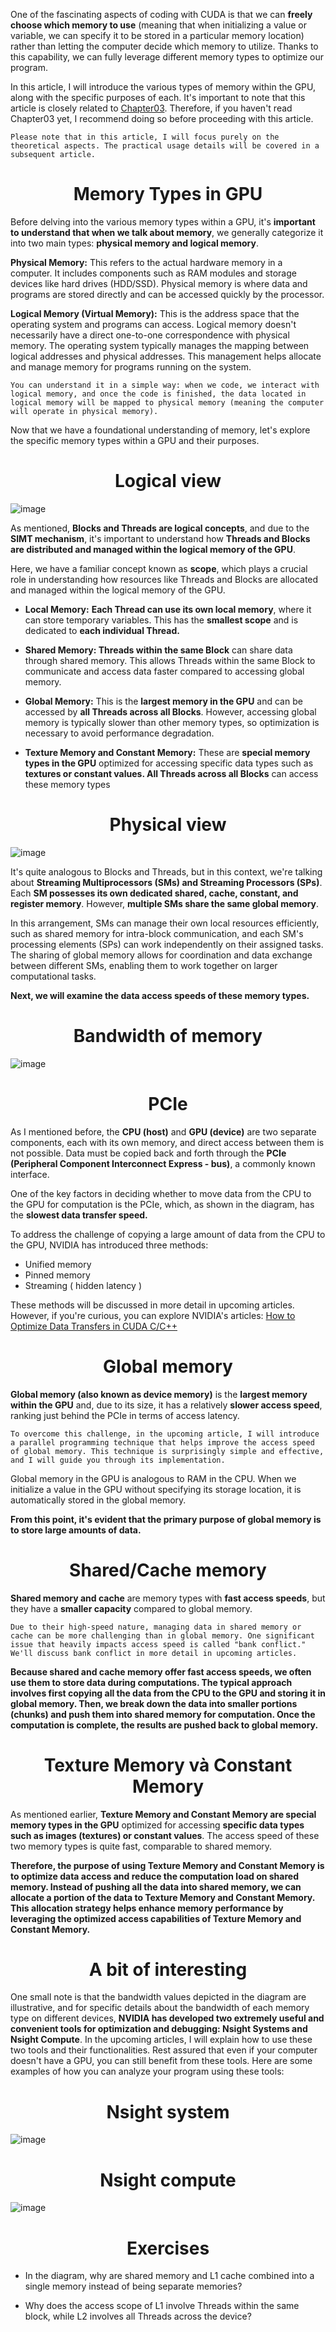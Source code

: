 
One of the fascinating aspects of coding with CUDA is that we can **freely choose which memory to use** (meaning that when initializing a value or variable, we can specify it to be stored in a particular memory location) rather than letting the computer decide which memory to utilize. Thanks to this capability, we can fully leverage different memory types to optimize our program.

In this article, I will introduce the various types of memory within the GPU, along with the specific purposes of each. It's important to note that this article is closely related to [Chapter03](https://github.com/CisMine/Parallel-Computing-Cuda-C/tree/main/Chapter03). Therefore, if you haven't read Chapter03 yet, I recommend doing so before proceeding with this article.

`Please note that in this article, I will focus purely on the theoretical aspects. The practical usage details will be covered in a subsequent article.`

<p align="center">
 <h1 align="center">Memory Types in GPU</h1>
</p>

Before delving into the various memory types within a GPU, it's **important to understand that when we talk about memory**, we generally categorize it into two main types: **physical memory and logical memory**.

**Physical Memory:** This refers to the actual hardware memory in a computer. It includes components such as RAM modules and storage devices like hard drives (HDD/SSD). Physical memory is where data and programs are stored directly and can be accessed quickly by the processor.

**Logical Memory (Virtual Memory):** This is the address space that the operating system and programs can access. Logical memory doesn't necessarily have a direct one-to-one correspondence with physical memory. The operating system typically manages the mapping between logical addresses and physical addresses. This management helps allocate and manage memory for programs running on the system.

`You can understand it in a simple way: when we code, we interact with logical memory, and once the code is finished, the data located in logical memory will be mapped to physical memory (meaning the computer will operate in physical memory).`

Now that we have a foundational understanding of memory, let's explore the specific memory types within a GPU and their purposes.

 <p align="center">
 <h1 align="center">Logical view</h1>
</p>

![image](https://github.com/CisMine/Parallel-Computing-Cuda-C/assets/122800932/84a70813-13a6-4c45-a73a-fca0c82dc2be)

As mentioned, **Blocks and Threads are logical concepts**, and due to the **SIMT mechanism**, it's important to understand how **Threads and Blocks are distributed and managed within the logical memory of the GPU**.

Here, we have a familiar concept known as **scope**, which plays a crucial role in understanding how resources like Threads and Blocks are allocated and managed within the logical memory of the GPU.

- **Local Memory:** **Each Thread can use its own local memory**, where it can store temporary variables. This has the **smallest scope** and is dedicated to **each individual Thread.**

- **Shared Memory: Threads within the same Block** can share data through shared memory. This allows Threads within the same Block to communicate and access data faster compared to accessing global memory.

- **Global Memory:** This is the **largest memory in the GPU** and can be accessed by **all Threads across all Blocks**. However, accessing global memory is typically slower than other memory types, so optimization is necessary to avoid performance degradation.

- **Texture Memory and Constant Memory:** These are **special memory types in the GPU** optimized for accessing specific data types such as **textures or constant values. All Threads across all Blocks** can access these memory types

  
 <p align="center">
 <h1 align="center">Physical view</h1>
</p>

![image](https://github.com/CisMine/Parallel-Computing-Cuda-C/assets/122800932/3139e33a-a69a-45b9-ad7a-9262852ebd2d)


It's quite analogous to Blocks and Threads, but in this context, we're talking about **Streaming Multiprocessors (SMs) and Streaming Processors (SPs)**. Each **SM possesses its own dedicated shared, cache, constant, and register memory**. However, **multiple SMs share the same global memory**.

In this arrangement, SMs can manage their own local resources efficiently, such as shared memory for intra-block communication, and each SM's processing elements (SPs) can work independently on their assigned tasks. The sharing of global memory allows for coordination and data exchange between different SMs, enabling them to work together on larger computational tasks.

**Next, we will examine the data access speeds of these memory types.**


 <p align="center">
 <h1 align="center">Bandwidth of memory</h1>
</p>

![image](https://github.com/CisMine/Parallel-Computing-Cuda-C/assets/122800932/ef1085ed-a0a4-4653-a06a-9e673c561f8d)


  
 <p align="center">
 <h1 align="center">PCIe</h1>
</p>

As I mentioned before, the **CPU (host)** and **GPU (device)** are two separate components, each with its own memory, and direct access between them is not possible. Data must be copied back and forth through the **PCIe (Peripheral Component Interconnect Express - bus)**, a commonly known interface.

One of the key factors in deciding whether to move data from the CPU to the GPU for computation is the PCIe, which, as shown in the diagram, has the **slowest data transfer speed.**

To address the challenge of copying a large amount of data from the CPU to the GPU, NVIDIA has introduced three methods:

-  Unified memory
-  Pinned memory
-  Streaming ( hidden latency )

These methods will be discussed in more detail in upcoming articles. However, if you're curious, you can explore NVIDIA's articles: [How to Optimize Data Transfers in CUDA C/C++](https://developer.nvidia.com/blog/how-optimize-data-transfers-cuda-cc/) 

 <p align="center">
 <h1 align="center">Global memory</h1>
</p>

**Global memory (also known as device memory)** is the **largest memory within the GPU** and, due to its size, it has a relatively **slower access speed**, ranking just behind the PCIe in terms of access latency.

`To overcome this challenge, in the upcoming article, I will introduce a parallel programming technique that helps improve the access speed of global memory. This technique is surprisingly simple and effective, and I will guide you through its implementation.`

Global memory in the GPU is analogous to RAM in the CPU. When we initialize a value in the GPU without specifying its storage location, it is automatically stored in the global memory.

**From this point, it's evident that the primary purpose of global memory is to store large amounts of data.**

 <p align="center">
 <h1 align="center">Shared/Cache memory</h1>
</p>

**Shared memory and cache** are memory types with **fast access speeds**, but they have a **smaller capacity** compared to global memory.

`Due to their high-speed nature, managing data in shared memory or cache can be more challenging than in global memory. One significant issue that heavily impacts access speed is called "bank conflict." We'll discuss bank conflict in more detail in upcoming articles.`

**Because shared and cache memory offer fast access speeds, we often use them to store data during computations. The typical approach involves first copying all the data from the CPU to the GPU and storing it in global memory. Then, we break down the data into smaller portions (chunks) and push them into shared memory for computation. Once the computation is complete, the results are pushed back to global memory.**


 <p align="center">
 <h1 align="center">Texture Memory và Constant Memory</h1>
</p>

As mentioned earlier, **Texture Memory and Constant Memory are special memory types in the GPU** optimized for accessing **specific data types such as images (textures) or constant values**. The access speed of these two memory types is quite fast, comparable to shared memory.

**Therefore, the purpose of using Texture Memory and Constant Memory is to optimize data access and reduce the computation load on shared memory. Instead of pushing all the data into shared memory, we can allocate a portion of the data to Texture Memory and Constant Memory. This allocation strategy helps enhance memory performance by leveraging the optimized access capabilities of Texture Memory and Constant Memory.**



 <p align="center">
 <h1 align="center">A bit of interesting</h1>
</p>

One small note is that the bandwidth values depicted in the diagram are illustrative, and for specific details about the bandwidth of each memory type on different devices, **NVIDIA has developed two extremely useful and convenient tools for optimization and debugging: Nsight Systems and Nsight Compute**. In the upcoming articles, I will explain how to use these two tools and their functionalities. Rest assured that even if your computer doesn't have a GPU, you can still benefit from these tools. Here are some examples of how you can analyze your program using these tools:

 <p align="center">
 <h1 align="center">Nsight system</h1>
</p>

![image](https://github.com/CisMine/Parallel-Computing-Cuda-C/assets/122800932/b8125740-8994-491c-8729-09f6eea5b250)

<p align="center">
 <h1 align="center">Nsight compute</h1>
</p>

![image](https://github.com/CisMine/Parallel-Computing-Cuda-C/assets/122800932/28e35232-0193-4998-8d23-ec36d0eaea8c)

<p align="center">
 <h1 align="center">Exercises</h1>
</p>

- In the diagram, why are shared memory and L1 cache combined into a single memory instead of being separate memories?
  
- Why does the access scope of L1 involve Threads within the same block, while L2 involves all Threads across the device?
